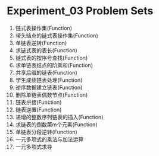 # Experiment_03 Problem Sets

1. 链式表操作集(Function)
2. 带头结点的链式表操作集(Function)
3. 单链表逆转(Function)
4. 求链式表的表长(Function)
5. 链式表的按序号查找(Function)
6. 求单链表结点的阶乘和(Function)
7. 共享后缀的链表(Function)
8. 学生成绩链表处理(Function)
9. 逆序数据建立链表(Function)
10. 删除单链表偶数节点(Function)
11. 链表拼接(Function)
12. 链表逆置(Function)
13. 递增的整数序列链表的插入(Function)
14. 求链表的倒数第m个元素(Function)
15. 单链表分段逆转(Function)
16. 一元多项式的乘法与加法运算
17. 一元多项式求导
